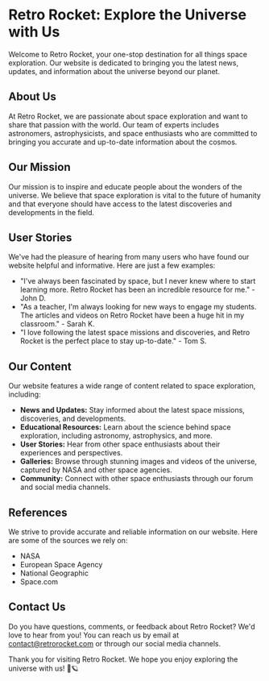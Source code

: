 <!--
Write me content for website with wallpaper which alt text is:

"A colorful graphic of a retro rocket ship for a science or space exploration website"

The name/title of the page should not be 1:1 copy of the alt text but rather a real content of the website which is using this wallpaper.

- Use markdown format 
- Start with the heading
- The content should look like a real website 
- Include real sections like references, contact, user stories, etc. use things relevant to the page purpose.
- Feel free to use structure like headings, bullets, numbering, blockquotes, paragraphs, horizontal lines, etc.
- You can use formatting like bold or _italic_
- You can include UTF-8 emojis
- Links should be only #hash anchors (and you can refer to the document itself)
- Do not include images
-->

<!--font:"Roboto"-->

# Retro Rocket: Explore the Universe with Us

Welcome to Retro Rocket, your one-stop destination for all things space exploration. Our website is dedicated to bringing you the latest news, updates, and information about the universe beyond our planet. 

## About Us
At Retro Rocket, we are passionate about space exploration and want to share that passion with the world. Our team of experts includes astronomers, astrophysicists, and space enthusiasts who are committed to bringing you accurate and up-to-date information about the cosmos.

## Our Mission
Our mission is to inspire and educate people about the wonders of the universe. We believe that space exploration is vital to the future of humanity and that everyone should have access to the latest discoveries and developments in the field.

## User Stories
We've had the pleasure of hearing from many users who have found our website helpful and informative. Here are just a few examples:

- "I've always been fascinated by space, but I never knew where to start learning more. Retro Rocket has been an incredible resource for me." - John D.
- "As a teacher, I'm always looking for new ways to engage my students. The articles and videos on Retro Rocket have been a huge hit in my classroom." - Sarah K.
- "I love following the latest space missions and discoveries, and Retro Rocket is the perfect place to stay up-to-date." - Tom S.

## Our Content
Our website features a wide range of content related to space exploration, including:

- **News and Updates:** Stay informed about the latest space missions, discoveries, and developments.
- **Educational Resources:** Learn about the science behind space exploration, including astronomy, astrophysics, and more.
- **User Stories:** Hear from other space enthusiasts about their experiences and perspectives.
- **Galleries:** Browse through stunning images and videos of the universe, captured by NASA and other space agencies.
- **Community:** Connect with other space enthusiasts through our forum and social media channels.

## References
We strive to provide accurate and reliable information on our website. Here are some of the sources we rely on:

- NASA
- European Space Agency
- National Geographic
- Space.com

## Contact Us
Do you have questions, comments, or feedback about Retro Rocket? We'd love to hear from you! You can reach us by email at [contact@retrorocket.com](mailto:contact@retrorocket.com) or through our social media channels. 

Thank you for visiting Retro Rocket. We hope you enjoy exploring the universe with us! 🚀🪐
